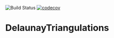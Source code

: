 ![Build Status](https://github.com/PaulMatlashewski/DelaunayTriangulations/workflows/CI/badge.svg?event=push)
[![codecov](https://codecov.io/gh/PaulMatlashewski/DelaunayTriangulations/branch/master/graph/badge.svg?token=9UZAQNSKFC)](https://codecov.io/gh/PaulMatlashewski/DelaunayTriangulations)
# DelaunayTriangulations
